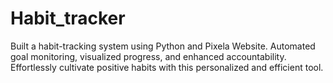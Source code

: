 # Habit_tracker
Built a habit-tracking system using Python and Pixela Website. Automated goal monitoring, visualized progress, and enhanced accountability. Effortlessly cultivate positive habits with this personalized and efficient tool.
